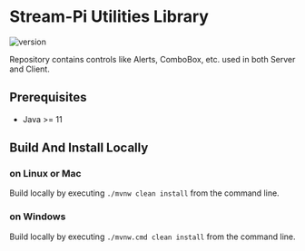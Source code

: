 # Stream-Pi Utilities Library

![version](https://img.shields.io/badge/Version-1.0.0-green)

Repository contains controls like Alerts, ComboBox, etc. used in both Server and Client.

## Prerequisites

* Java >= 11

## Build And Install Locally

### on Linux or Mac

Build locally by executing `./mvnw clean install` from the command line.

### on Windows

Build locally by executing `./mvnw.cmd clean install` from the command line.
